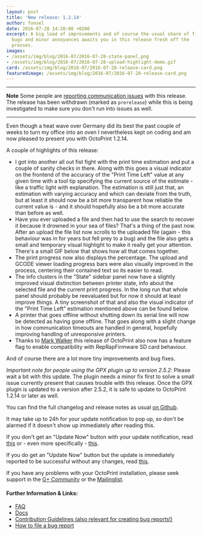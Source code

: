 ```yaml
---
layout: post
title: 'New release: 1.2.14'
author: foosel
date: 2016-07-28 14:20:00 +0200
excerpt: A big load of improvements and of course the usual share of fixes of
  bugs and minor annoyances awaits you in this release fresh off the
  presses.
images:
- /assets/img/blog/2016-07/2016-07-28-state-panel.png
- /assets/img/blog/2016-07/2016-07-28-upload-highlight-demo.gif
card: /assets/img/blog/2016-07/2016-07-28-release-card.png
featuredimage: /assets/img/blog/2016-07/2016-07-28-release-card.png
---
```


----

**Note** Some people are [reporting communication issues](https://github.com/foosel/OctoPrint/issues/1423)
with this release. The release has been withdrawn (marked as `prerelease`)
while this is being investigated to make sure you don't run into issues
as well.

----

Even though a heat wave over Germany did its best the past couple of
weeks to turn my office into an oven I nevertheless kept on coding and 
am now pleased to present you with OctoPrint 1.2.14. 

A couple of highlights of this release:

  * I got into another all out fist fight with the print time estimation and put a
    couple of sanity checks in there. Along with this goes a visual
    indicator on the frontend of the accuracy of the "Print Time Left"
    value at any given time with a tool tip specifying the current
    source of the estimate - like a traffic light with explanation. 
    The estimation is still just that, an estimation with varying accuracy
    and which can deviate from the truth, but at least it should now be a
    bit more transparent how reliable the current value is - and it should 
    hopefully also be a bit more accurate than before as well.
  * Have you ever uploaded a file and then had to use the search to
    recover it because it drowned in your sea of files? 
    That's a thing of the past now. After an upload the file
    list now scrolls to the uploaded file (again - this behaviour was
    in for years but fell prey to a bug) and the file also gets a small
    and temporary visual highlight to make it really get your attention.
    There's a small GIF below that shows how all that comes together.
  * The print progress now also displays the percentage. The upload and
    GCODE viewer loading progress bars were also visually improved
    in the process, centering their contained text so its easier to
    read.
  * The info clusters in the "State" sidebar panel now have a slightly
    improved visual distinction between printer state, info about the
    selected file and the current print progress. In the long run that
    whole panel should probably be reevaluated but for now it should
    at least improve things. A tiny screenshot of that and also the
    visual indicator of the "Print Time Left" estimation mentioned
    above can be found below.
  * A printer that goes offline without shutting down its serial line
    will now be detected as having gone offline. That goes along with a
    slight change in how communication timeouts are handled in general,
    hopefully improving handling of unresponsive printers.
  * Thanks to [Mark Walker](https://github.com/markwal) this release of 
    OctoPrint also now has a feature flag to enable compatibility with
    RepRapFirmware SD card behaviour.

And of course there are a lot more tiny improvements and bug fixes.
 
*Important note for people using the GPX plugin up to version 2.5.2*: 
Please wait a bit with this update. The plugin needs a minor fix first 
to solve a small issue currently present that causes trouble with this 
release. Once the GPX plugin is updated to a version after 2.5.2, it is 
safe to update to OctoPrint 1.2.14 or later as well.

You can find the full changelog and release notes as usual 
[on Github](https://github.com/foosel/OctoPrint/releases/tag/1.2.14).

It may take up to 24h for your update notification to pop up, so don't 
be alarmed if it doesn't show up immediately after reading this.

If you don't get an "Update Now" button with your update notification, 
read [this](https://github.com/foosel/OctoPrint/wiki/Plugin:-Software-Update#making-octoprint-updateable-on-existing-installations)
or - even more specifically - [this](https://github.com/foosel/OctoPrint/wiki/Plugin:-Software-Update#octoprint--125).

If you do get an "Update Now" button but the update is immediately 
reported to be successful without any changes, read 
[this](https://github.com/foosel/OctoPrint/wiki/FAQ#im-running-127-i-tried-to-update-to-a-newer-version-via-the-software-update-plugin-but-im-still-on-127-after-restart).

If you have any problems with your OctoPrint installation, please seek 
support in the [G+ Community](https://plus.google.com/communities/102771308349328485741)
or the [Mailinglist](https://groups.google.com/group/octoprint). 

#### Further Information & Links:

  * [FAQ](https://github.com/foosel/OctoPrint/wiki/FAQ)
  * [Docs](http://docs.octoprint.org/)
  * [Contribution Guidelines (also relevant for creating bug reports!)](https://github.com/foosel/OctoPrint/blob/master/CONTRIBUTING.md)
  * [How to file a bug report](https://github.com/foosel/OctoPrint/blob/master/CONTRIBUTING.md#how-to-file-a-bug-report)
